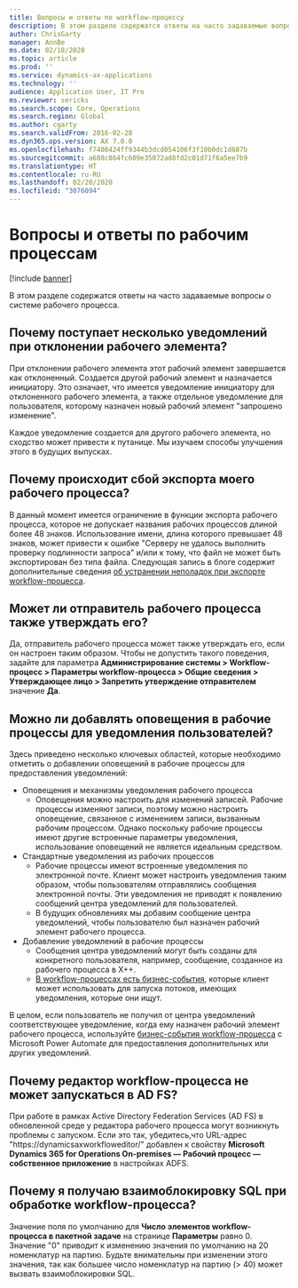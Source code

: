 ```yaml
---
title: Вопросы и ответы по workflow-процессу
description: В этом разделе содержатся ответы на часто задаваемые вопросы о системе рабочего процесса.
author: ChrisGarty
manager: AnnBe
ms.date: 02/18/2020
ms.topic: article
ms.prod: ''
ms.service: dynamics-ax-applications
ms.technology: ''
audience: Application User, IT Pro
ms.reviewer: sericks
ms.search.scope: Core, Operations
ms.search.region: Global
ms.author: cgarty
ms.search.validFrom: 2016-02-28
ms.dyn365.ops.version: AX 7.0.0
ms.openlocfilehash: f7408424ff9344b3dcd054106f3f10b0dc1d687b
ms.sourcegitcommit: a688c864fc609e35072ad8fd2c01d71f6a5ee7b9
ms.translationtype: HT
ms.contentlocale: ru-RU
ms.lasthandoff: 02/20/2020
ms.locfileid: "3076094"
---
```

# <a name="workflow-faq"></a>Вопросы и ответы по рабочим процессам

[!include [banner](../includes/banner.md)]

В этом разделе содержатся ответы на часто задаваемые вопросы о системе рабочего процесса.

## <a name="why-are-multiple-notifications-received-when-a-work-item-is-rejected"></a>Почему поступает несколько уведомлений при отклонении рабочего элемента?
При отклонении рабочего элемента этот рабочий элемент завершается как отклоненный. Создается другой рабочий элемент и назначается инициатору. Это означает, что имеется уведомление инициатору для отклоненного рабочего элемента, а также отдельное уведомление для пользователя, которому назначен новый рабочий элемент "запрошено изменение". 

Каждое уведомление создается для другого рабочего элемента, но сходство может привести к путанице. Мы изучаем способы улучшения этого в будущих выпусках.

## <a name="why-are-my-workflow-exports-failing"></a>Почему происходит сбой экспорта моего рабочего процесса?
В данный момент имеется ограничение в функции экспорта рабочего процесса, которое не допускает названия рабочих процессов длиной более 48 знаков. Использование имени, длина которого превышает 48 знаков, может привести к ошибке "Серверу не удалось выполнить проверку подлинности запроса" и/или к тому, что файл не может быть экспортирован без типа файла. Следующая запись в блоге содержит дополнительные сведения [об устранении неполадок при экспорте workflow-процесса](https://community.dynamics.com/ax/b/elandaxdynamicsaxupgradesanddevelopment/archive/2019/04/10/workflow-export-troubleshooting).

## <a name="can-the-submitter-of-a-workflow-also-approve-the-workflow"></a>Может ли отправитель рабочего процесса также утверждать его?
Да, отправитель рабочего процесса может также утверждать его, если он настроен таким образом. Чтобы не допустить такого поведения, задайте для параметра **Администрирование системы > Workflow-процесс > Параметры workflow-процесса > Общие сведения > Утверждающее лицо > Запретить утверждение отправителем** значение **Да**.

## <a name="can-i-add-alerts-to-workflows-to-provide-notifications-to-users"></a>Можно ли добавлять оповещения в рабочие процессы для уведомления пользователей?
Здесь приведено несколько ключевых областей, которые необходимо отметить о добавлении оповещений в рабочие процессы для предоставления уведомлений:
- Оповещения и механизмы уведомления рабочего процесса
    - Оповещения можно настроить для изменений записей. Рабочие процессы изменяют записи, поэтому можно настроить оповещение, связанное с изменением записи, вызванным рабочим процессом. Однако поскольку рабочие процессы имеют другие встроенные параметры уведомления, использование оповещений не является идеальным средством.
- Стандартные уведомления из рабочих процессов 
    - Рабочие процессы имеют встроенные уведомления по электронной почте. Клиент может настроить уведомления таким образом, чтобы пользователям отправлялись сообщения электронной почты. Эти уведомления не приводят к появлению сообщений центра уведомлений для пользователей.
    - В будущих обновлениях мы добавим сообщение центра уведомлений, чтобы пользователю был назначен рабочий элемент рабочего процесса. 
- Добавление уведомлений в рабочие процессы
    - Сообщения центра уведомлений могут быть созданы для конкретного пользователя, например, сообщение, созданное из рабочего процесса в X++.
    - [В workflow-процессах есть бизнес-события](https://docs.microsoft.com/dynamics365/unified-operations/dev-itpro/business-events/business-events-workflow), которые клиент может использовать для запуска потоков, имеющих уведомления, которые они ищут.   

В целом, если пользователь не получил от центра уведомлений соответствующее уведомление, когда ему назначен рабочий элемент рабочего процесса, используйте [бизнес-события workflow-процесса](https://docs.microsoft.com/dynamics365/unified-operations/dev-itpro/business-events/business-events-workflow) с Microsoft Power Automate для предоставления дополнительных или других уведомлений.

## <a name="why-is-workflow-editor-not-able-to-start-under-ad-fs"></a>Почему редактор workflow-процесса не может запускаться в AD FS?
При работе в рамках Active Directory Federation Services (AD FS) в обновленной среде у редактора рабочего процесса могут возникнуть проблемы с запуском. Если это так, убедитесь,что URL-адрес "https://dynamicsaxworkfloweditor/" добавлен к свойству **Microsoft Dynamics 365 for Operations On-premises — Рабочий процесс — собственное приложение** в настройках ADFS.

## <a name="why-am-i-getting-sql-deadlocks-on-workflow-processing"></a>Почему я получаю взаимоблокировку SQL при обработке workflow-процесса? 
Значение поля по умолчанию для **Число элементов workflow-процесса в пакетной задаче** на странице **Параметры** равно 0. Значение "0" приводит к изменению значения по умолчанию на 20 номенклатур на партию. Будьте внимательны при изменении этого значения, так как большее число номенклатур на партию (> 40) может вызвать взаимоблокировки SQL.

